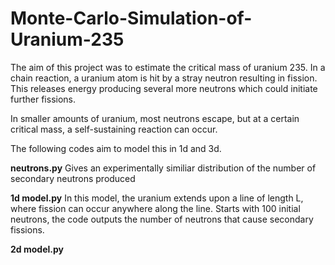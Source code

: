 # Monte-Carlo-Simulation-of-Uranium-235
The aim of this project was to estimate the critical mass of uranium 235. In a chain reaction, a uranium atom is hit by a stray neutron resulting in fission. This releases energy producing several more neutrons which could initiate further fissions. 

In smaller amounts of uranium, most neutrons escape, but at a certain critical mass, a self-sustaining reaction can occur.

The following codes aim to model this in 1d and 3d.

**neutrons.py** Gives an experimentally similiar distribution of the number of secondary neutrons produced

**1d model.py** In this model, the uranium extends upon a line of length L, where fission can occur anywhere along the line. Starts with 100 initial neutrons, the code outputs the number of neutrons that cause secondary fissions.

**2d model.py** 

